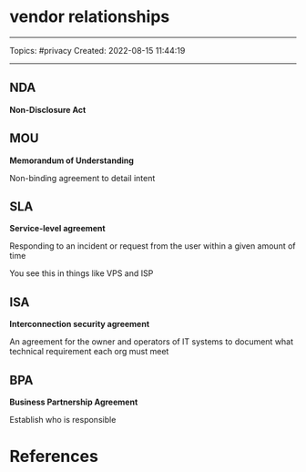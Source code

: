 # vendor relationships
---
Topics: #privacy
Created: 2022-08-15 11:44:19

---

## NDA

**Non-Disclosure Act**

## MOU

**Memorandum of Understanding**

Non-binding agreement to detail intent

## SLA

**Service-level agreement**

Responding to an incident or request from the user within a given amount of time

You see this in things like VPS and ISP

## ISA

**Interconnection security agreement**

An agreement for the owner and operators of IT systems to document what technical requirement each org must meet

## BPA

**Business Partnership Agreement**

Establish who is responsible

# References
